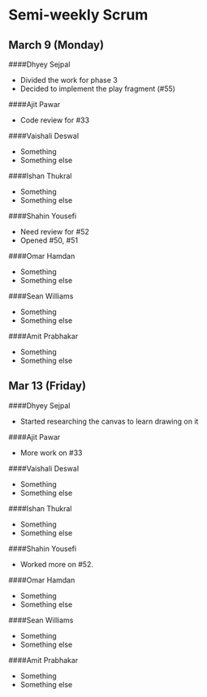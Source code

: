 # Semi-weekly Scrum

## March 9 (Monday)

####Dhyey Sejpal

* Divided the work for phase 3
* Decided to implement the play fragment (#55)

####Ajit Pawar

* Code review for #33

####Vaishali Deswal

* Something
* Something else

####Ishan Thukral

* Something
* Something else

####Shahin Yousefi

* Need review for #52
* Opened #50, #51

####Omar Hamdan

* Something
* Something else
 
####Sean Williams

* Something
* Something else

####Amit Prabhakar

* Something
* Something else

## Mar 13 (Friday)

####Dhyey Sejpal

* Started researching the canvas to learn drawing on it

####Ajit Pawar

* More work on #33

####Vaishali Deswal

* Something
* Something else

####Ishan Thukral

* Something
* Something else

####Shahin Yousefi

* Worked more on #52.

####Omar Hamdan

* Something
* Something else

####Sean Williams

* Something
* Something else

####Amit Prabhakar

* Something
* Something else
